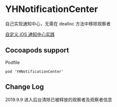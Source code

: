 # YHNotificationCenter
自己实现通知中心，无需在 dealloc 方法中移除观察者

[自定义 iOS 通知中心实践](https://www.jianshu.com/p/5c77edb321bb)

## Cocoapods support
Podfile

```
pod 'YHNotificationCenter'
```

## Change Log
2019.9.9 进入后台清除已被释放的观察者及观察者信息


